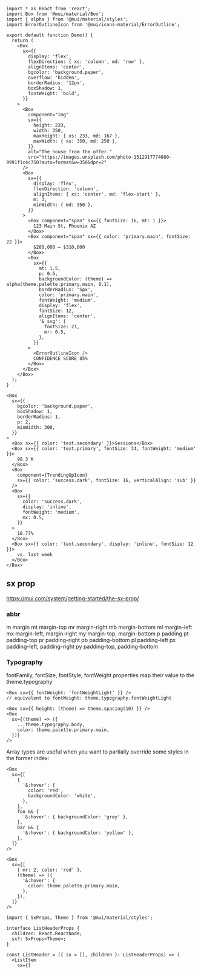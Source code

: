 ```tsx
import * as React from 'react';
import Box from '@mui/material/Box';
import { alpha } from '@mui/material/styles';
import ErrorOutlineIcon from '@mui/icons-material/ErrorOutline';

export default function Demo() {
  return (
    <Box
      sx={{
        display: 'flex',
        flexDirection: { xs: 'column', md: 'row' },
        alignItems: 'center',
        bgcolor: 'background.paper',
        overflow: 'hidden',
        borderRadius: '12px',
        boxShadow: 1,
        fontWeight: 'bold',
      }}
    >
      <Box
        component="img"
        sx={{
          height: 233,
          width: 350,
          maxHeight: { xs: 233, md: 167 },
          maxWidth: { xs: 350, md: 250 },
        }}
        alt="The house from the offer."
        src="https://images.unsplash.com/photo-1512917774080-9991f1c4c750?auto=format&w=350&dpr=2"
      />
      <Box
        sx={{
          display: 'flex',
          flexDirection: 'column',
          alignItems: { xs: 'center', md: 'flex-start' },
          m: 3,
          minWidth: { md: 350 },
        }}
      >
        <Box component="span" sx={{ fontSize: 16, mt: 1 }}>
          123 Main St, Phoenix AZ
        </Box>
        <Box component="span" sx={{ color: 'primary.main', fontSize: 22 }}>
          $280,000 — $310,000
        </Box>
        <Box
          sx={{
            mt: 1.5,
            p: 0.5,
            backgroundColor: (theme) => alpha(theme.palette.primary.main, 0.1),
            borderRadius: '5px',
            color: 'primary.main',
            fontWeight: 'medium',
            display: 'flex',
            fontSize: 12,
            alignItems: 'center',
            '& svg': {
              fontSize: 21,
              mr: 0.5,
            },
          }}
        >
          <ErrorOutlineIcon />
          CONFIDENCE SCORE 85%
        </Box>
      </Box>
    </Box>
  );
}
```

```tsx
<Box
  sx={{
    bgcolor: 'background.paper',
    boxShadow: 1,
    borderRadius: 1,
    p: 2,
    minWidth: 300,
  }}
>
  <Box sx={{ color: 'text.secondary' }}>Sessions</Box>
  <Box sx={{ color: 'text.primary', fontSize: 34, fontWeight: 'medium' }}>
    98.3 K
  </Box>
  <Box
    component={TrendingUpIcon}
    sx={{ color: 'success.dark', fontSize: 16, verticalAlign: 'sub' }}
  />
  <Box
    sx={{
      color: 'success.dark',
      display: 'inline',
      fontWeight: 'medium',
      mx: 0.5,
    }}
  >
    18.77%
  </Box>
  <Box sx={{ color: 'text.secondary', display: 'inline', fontSize: 12 }}>
    vs. last week
  </Box>
</Box>
```
## sx prop
https://mui.com/system/getting-started/the-sx-prop/
### abbr
m	margin
mt	margin-top
mr	margin-right
mb	margin-bottom
ml	margin-left
mx	margin-left, margin-right
my	margin-top, margin-bottom
p	padding
pt	padding-top
pr	padding-right
pb	padding-bottom
pl	padding-left
px	padding-left, padding-right
py	padding-top, padding-bottom

### Typography
fontFamily, fontSize, fontStyle, fontWeight properties map their value to the theme.typography

```tsx
<Box sx={{ fontWeight: 'fontWeightLight' }} />
// equivalent to fontWeight: theme.typography.fontWeightLight
```

```tsx
<Box sx={{ height: (theme) => theme.spacing(10) }} />
<Box
  sx={(theme) => ({
    ...theme.typography.body,
    color: theme.palette.primary.main,
  })}
/>
```

Array types are useful when you want to partially override some styles in the former index:
```tsx
<Box
  sx={[
    {
      '&:hover': {
        color: 'red',
        backgroundColor: 'white',
      },
    },
    foo && {
      '&:hover': { backgroundColor: 'grey' },
    },
    bar && {
      '&:hover': { backgroundColor: 'yellow' },
    },
  ]}
/>

<Box
  sx={[
    { mr: 2, color: 'red' },
    (theme) => ({
      '&:hover': {
        color: theme.palette.primary.main,
      },
    }),
  ]}
/>
```

```tsx
import { SxProps, Theme } from '@mui/material/styles';

interface ListHeaderProps {
  children: React.ReactNode;
  sx?: SxProps<Theme>;
}

const ListHeader = ({ sx = [], children }: ListHeaderProps) => (
  <ListItem
    sx={[
```
